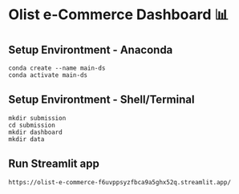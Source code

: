 # Olist e-Commerce Dashboard :bar_chart:
## Setup Environtment - Anaconda
```
conda create --name main-ds
conda activate main-ds
```
## Setup Environtment - Shell/Terminal
```
mkdir submission
cd submission
mkdir dashboard
mkdir data
```
## Run Streamlit app
```
https://olist-e-commerce-f6uvppsyzfbca9a5ghx52q.streamlit.app/
```
